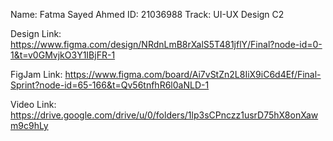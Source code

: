 Name: Fatma Sayed Ahmed 
ID: 21036988 
Track: UI-UX Design  C2

Design Link: 
https://www.figma.com/design/NRdnLmB8rXalS5T481jflY/Final?node-id=0-1&t=v0GMvjkO3Y1IBjFR-1

FigJam Link:
https://www.figma.com/board/Ai7vStZn2L8IiX9iC6d4Ef/Final-Sprint?node-id=65-166&t=Qv56tnfhR6l0aNLD-1

Video Link:
https://drive.google.com/drive/u/0/folders/1lp3sCPnczz1usrD75hX8onXawm9c9hLy
